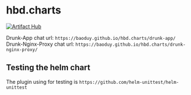 # hbd.charts

[![Artifact Hub](https://img.shields.io/endpoint?url=https://artifacthub.io/badge/repository/drunk-app)](https://artifacthub.io/packages/search?repo=drunk-app)

Drunk-App chat url: `https://baoduy.github.io/hbd.charts/drunk-app/`
Drunk-Nginx-Proxy chat url: `https://baoduy.github.io/hbd.charts/drunk-nginx-proxy/`

## Testing the helm chart

The plugin using for testing is `https://github.com/helm-unittest/helm-unittest`
